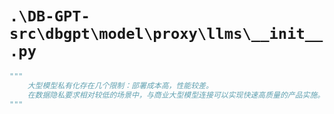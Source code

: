 # `.\DB-GPT-src\dbgpt\model\proxy\llms\__init__.py`

```py
"""
    大型模型私有化存在几个限制：部署成本高，性能较差。
    在数据隐私要求相对较低的场景中，与商业大型模型连接可以实现快速高质量的产品实施。
"""
```